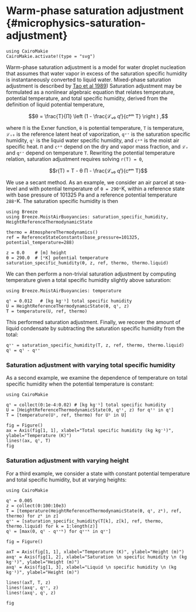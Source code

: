# Warm-phase saturation adjustment {#microphysics-saturation-adjustment}

```@setup microphysics_sat
using CairoMakie
CairoMakie.activate!(type = "svg")
```

Warm-phase saturation adjustment is a model for water droplet nucleation that assumes that water vapor in excess of the saturation specific humidity is instantaneously converted to liquid water.
Mixed-phase saturation adjustment is described by [Tao et al 1989](https://journals.ametsoc.org/view/journals/mwre/117/1/1520-0493_1989_117_0231_aiwsa_2_0_co_2.xml))
Saturation adjustment may be formulated as a nonlinear algebraic equation that relates temperature, potential temperature, and total specific humidity, derived from the definition of liquid potential temperature,

```math
θ = \frac{T}{Π} \left (1 - \frac{ℒᵥ₀ qˡ}{cᵖᵐ T} \right ) ,
```

where ``Π`` is the Exner function, ``θ`` is potential temperature, ``T`` is temperature,
``ℒᵥ₀`` is the reference latent heat of vaporization, ``qᵛ⁺`` is the saturation specific humidity,
``qˡ`` is the liquid water specific humidity, and ``cᵖᵐ`` is the moist air specific heat.
``Π`` and ``cᵖᵐ`` depend on the dry and vapor mass fraction, and ``ℒᵥ`` and ``qᵛ⁺`` depend
on temperature ``T``.
Rewriting the potential temperature relation, saturation adjustment requires solving ``r(T) = 0``,

```math
r(T) = T - θ Π - \frac{ℒᵥ₀ qˡ}{cᵖᵐ T}
```

We use a secant method.
As an example, we consider an air parcel at sea-level and with potential temperature of ``θ = 290ᵒ``K, within a reference state with base pressure of 101325 Pa and a reference potential temperature ``288ᵒ``K.
The saturation specific humidity is then

```@example microphysics_sat
using Breeze
using Breeze.MoistAirBuoyancies: saturation_specific_humidity, HeightReferenceThermodynamicState

thermo = AtmosphereThermodynamics()
ref = ReferenceStateConstants(base_pressure=101325, potential_temperature=288)

z = 0.0    # [m] height
θ = 290.0  # [ᵒK] potential temperature
saturation_specific_humidity(θ, z, ref, thermo, thermo.liquid)
```

We can then perform a non-trivial saturation adjustment by computing temperature
given a total specific humidity slightly above saturation:

```@example microphysics
using Breeze.MoistAirBuoyancies: temperature

qᵗ = 0.012   # [kg kg⁻¹] total specific humidity 
U = HeightReferenceThermodynamicState(θ, qᵗ, z)
T = temperature(U, ref, thermo)
```

This performed saturation adjustment.
Finally, we recover the amount of liquid condensate by subtracting the saturation
specific humidity from the total:

```@example microphysics_set
qᵛ⁺ = saturation_specific_humidity(T, z, ref, thermo, thermo.liquid)
qˡ = qᵗ - qᵛ⁺
```

### Saturation adjustment with varying total specific humidity

As a second example, we examine the dependence of temperature on total specific humidity
when the potential temperature is constant:

```@example microphysics
using CairoMakie

qᵗ = collect(0:1e-4:0.02) # [kg kg⁻¹] total specific humidity 
U = [HeightReferenceThermodynamicState(θ, qᵗⁱ, z) for qᵗⁱ in qᵗ]
T = [temperature(Uⁱ, ref, thermo) for Uⁱ in U]

fig = Figure()
ax = Axis(fig[1, 1], xlabel="Total specific humidity (kg kg⁻¹)", ylabel="Temperature (K)")
lines!(ax, qᵗ, T)
fig
```

### Saturation adjustment with varying height

For a third example, we consider a state with constant potential temperature and total specific humidity,
but at varying heights:

```@example microphysics_set
using CairoMakie

qᵗ = 0.005
z = collect(0:100:10e3)
T = [temperature(HeightReferenceThermodynamicState(θ, qᵗ, zᵏ), ref, thermo) for zᵏ in z]
qᵛ⁺ = [saturation_specific_humidity(T[k], z[k], ref, thermo, thermo.liquid) for k = 1:length(z)]
qˡ = [max(0, qᵗ - qᵛ⁺ᵏ) for qᵛ⁺ᵏ in qᵛ⁺]

fig = Figure()

axT = Axis(fig[1, 1], xlabel="Temperature (K)", ylabel="Height (m)")
axq⁺ = Axis(fig[1, 2], xlabel="Saturation \n specific humidity \n (kg kg⁻¹)", ylabel="Height (m)")
axqˡ = Axis(fig[1, 3], xlabel="Liquid \n specific humidity \n (kg kg⁻¹)", ylabel="Height (m)")

lines!(axT, T, z)
lines!(axq⁺, qᵛ⁺, z)
lines!(axqˡ, qˡ, z)

fig
```
